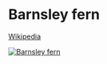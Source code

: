# Barnsley fern

[Wikipedia](https://en.wikipedia.org/wiki/Barnsley_fern)

[![Barnsley fern](/fern.gif)](https://nonvegan.github.io/fern)
